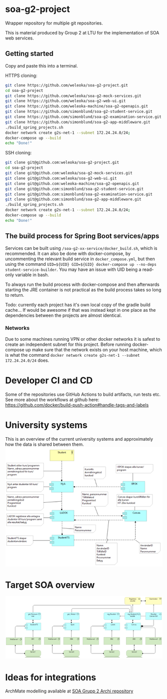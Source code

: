 # soa-g2-project

Wrapper repository for multiple git repositories.

This is material produced by Group 2 at LTU for the implementation of SOA web services.


## Getting started
Copy and paste this into a terminal.

HTTPS cloning:
```bash
git clone https://github.com/weleoka/soa-g2-project.git
cd soa-g2-project
git clone https://github.com/weleoka/soa-g2-mock-services.git
git clone https://github.com/weleoka/soa-g2-web-ui.git
git clone https://github.com/weleoka-machine/soa-g2-openapis.git
git clone https://github.com/simonblund/soa-g2-student-service.git
git clone https://github.com/simonblund/soa-g2-examination-service.git
git clone https://github.com/simonblund/soa-g2-app-middleware.git
./build_spring_projects.sh
docker network create g2s-net-1 --subnet 172.24.24.0/24;
docker-compose up --build
echo "Done!"
```

SSH cloning:
```bash
git clone git@github.com:weleoka/soa-g2-project.git
cd soa-g2-project
git clone git@github.com:weleoka/soa-g2-mock-services.git
git clone git@github.com:weleoka/soa-g2-web-ui.git
git clone git@github.com:weleoka-machine/soa-g2-openapis.git
git clone git@github.com:simonblund/soa-g2-student-service.git
git clone git@github.com:simonblund/soa-g2-examination-service.git
git clone git@github.com:simonblund/soa-g2-app-middleware.git
./build_spring_projects.sh
docker network create g2s-net-1 --subnet 172.24.24.0/24;
docker-compose up --build
echo "Done!"
```


## The build process for Spring Boot services/apps
Services can be built using `/soa-g2-xx-service/docker_build.sh`, which is recommended. It can also be done with docker-compose, by uncommenting the relevant build service in `docker_compose.yml`, but then using the command `UID=${UID} GID=${GID} docker-compose up --no-deps student-service-builder`. You may have an issue with UID being a read-only variable in bash. 

To always run the build process with docker-compose and then afterwards starting the JRE container is not practical as the build process takes so long to return.

Todo: currently each project has it's own local copy of the gradle build cache... If would be awesome if that was instead kept in one place as the dependencies between the projects are almost identical.


### Networks
Due to some machines running VPN or other docker networks it is safest to create an independent subnet for this project. Before running docker-compose up make sure that the network exists on your host machine, which is what the command `docker network create g2s-net-1 --subnet 172.24.24.0/24` does.


# Developer CI and CD
Some of the repositories use GitHub Actions to build artifacts, run tests etc. See more about the workflows at github here: https://github.com/docker/build-push-action#handle-tags-and-labels


# University systems
This is an overview of the current university systems and approximately how the data is shared between them.
![](./img_university_system_overview.png)


# Target SOA overview
![](./img_SOA_overview_target.png)


# Ideas for integrations
ArchMate modelling available at [SOA Grupp 2 Archi repository](https://weleoka.github.io/soa-g2-project/)